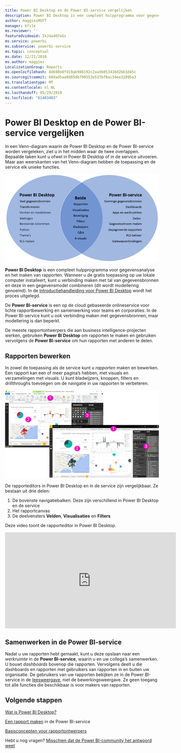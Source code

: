 ```yaml
---
title: Power BI Desktop en de Power BI-service vergelijken
description: Power BI Desktop is een compleet hulpprogramma voor gegevensanalyse en het maken van rapporten. De Power BI-service is een op de cloud gebaseerde onlineservice voor lichte rapportbewerking en samenwerking voor teams en corporaties.
author: maggiesMSFT
manager: kfile
ms.reviewer: ''
featuredvideoid: IkJda4O7oGs
ms.service: powerbi
ms.subservice: powerbi-service
ms.topic: conceptual
ms.date: 12/21/2018
ms.author: maggies
LocalizationGroup: Reports
ms.openlocfilehash: 8d690e8fd19ab988192c2aa36053416d2bb3d45c
ms.sourcegitcommit: 60dad5aa0d85db790553e537bf8ac34ee3289ba3
ms.translationtype: MT
ms.contentlocale: nl-NL
ms.lasthandoff: 05/29/2019
ms.locfileid: "61403403"
---
```

# <a name="comparing-power-bi-desktop-and-the-power-bi-service"></a>Power BI Desktop en de Power BI-service vergelijken

In een Venn-diagram waarin de Power BI Desktop en de Power BI-service worden vergeleken, ziet u in het midden waar de twee overlappen. Bepaalde taken kunt u ofwel in Power BI Desktop of in de service uitvoeren. Maar aan weerskanten van het Venn-diagram hebben de toepassing en de service elk unieke functies.  

![Venn-diagram van Power BI Desktop en de service](media/service-service-vs-desktop/power-bi-venn-desktop-service.png)

**Power BI Desktop** is een compleet hulpprogramma voor gegevensanalyse en het maken van rapporten. Wanneer u de gratis toepassing op uw lokale computer installeert, kunt u verbinding maken met tal van gegevensbronnen en deze in een gegevensmodel combineren (dit wordt modellering genoemd). In de [introductiehandleiding voor Power BI Desktop](desktop-getting-started.md) wordt het proces uitgelegd.

De **Power BI-service** is een op de cloud gebaseerde onlineservice voor lichte rapportbewerking en samenwerking voor teams en corporaties. In de Power BI-service kunt u ook verbinding maken met gegevensbronnen, maar modellering is dan beperkt. 

De meeste rapportontwerpers die aan business intelligence-projecten werken, gebruiken **Power BI Desktop** om rapporten te maken en gebruiken vervolgens de **Power BI-service** om hun rapporten met anderen te delen.

## <a name="report-editing"></a>Rapporten bewerken

In zowel de toepassing als de service kunt u *rapporten* maken en bewerken. Een rapport kan een of meer pagina’s hebben, met visuals en verzamelingen met visuals. U kunt bladwijzers, knoppen, filters en drillthroughs toevoegen om de navigatie in uw rapporten te verbeteren.

![Een rapport bewerken in Power BI Desktop of in de service](media/service-service-vs-desktop/power-bi-editing-desktop-service.png)

De rapporteditors in Power BI Desktop en in de service zijn vergelijkbaar. Ze bestaan uit drie delen:  

1. De bovenste navigatiebalken. Deze zijn verschillend in Power BI Desktop en de service    
2. Het rapportcanvas     
3. De deelvensters **Velden**, **Visualisaties** en **Filters**

Deze video toont de rapporteditor in Power BI Desktop. 

<iframe width="560" height="315" src="https://www.youtube.com/embed/IkJda4O7oGs" frameborder="0" allowfullscreen></iframe>

## <a name="collaborating-in-the-power-bi-service"></a>Samenwerken in de Power BI-service

Nadat u uw rapporten hebt gemaakt, kunt u deze opslaan naar een *werkruimte* in de **Power BI-service**, waarin u en uw collega’s samenwerken. U bouwt *dashboards* bovenop die rapporten. Vervolgens deelt u die dashboards en rapporten met gebruikers van rapporten in en buiten uw organisatie. De gebruikers van uw rapporten bekijken ze in de Power BI-service in de [leesweergave](consumer/end-user-reading-view.md), niet de bewerkingsweergave. Ze geen toegang tot alle functies die beschikbaar is voor makers van rapporten. 

## <a name="next-steps"></a>Volgende stappen

[Wat is Power BI Desktop?](desktop-what-is-desktop.md)

[Een rapport maken](service-report-create-new.md) in de Power BI-service

[Basisconcepten voor rapportontwerpers](service-basic-concepts.md)

Hebt u nog vragen? [Misschien dat de Power BI-community het antwoord weet](http://community.powerbi.com/)

